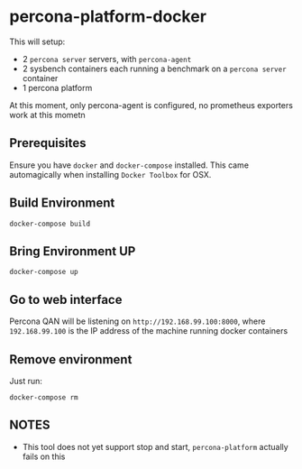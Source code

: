 # percona-platform-docker

This will setup:

- 2 `percona server` servers, with `percona-agent`
- 2 sysbench containers each running a benchmark on a `percona server` container
- 1 percona platform

At this moment, only percona-agent is configured, no prometheus exporters work at this mometn

## Prerequisites

Ensure you have `docker` and `docker-compose` installed. This came automagically when installing `Docker Toolbox` for OSX.


## Build Environment

```
docker-compose build
```

## Bring Environment UP

```
docker-compose up
```

## Go to web interface

Percona QAN will be listening on `http://192.168.99.100:8000`, where `192.168.99.100` is the IP address of the machine running docker containers


## Remove environment

Just run:

```
docker-compose rm
```

## NOTES

- This tool does not yet support stop and start, `percona-platform` actually fails on this

